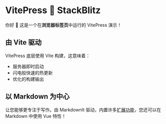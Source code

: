 # VitePress 💙 StackBlitz

你好 👋 这是一个在**浏览器标签页**中运行的 VitePress 演示！

## 由 Vite 驱动

VitePress 底层使用 Vite 构建，这意味着：

- 服务器即时启动
- 闪电般快速的热更新
- 优化的构建输出

## 以 Markdown 为中心

让您能够更专注于写作。由 MarkdownIt 驱动，内置许多[扩展功能](https://vitepress.dev/guide/markdown)，您还可以在 Markdown 中使用 Vue 特性！